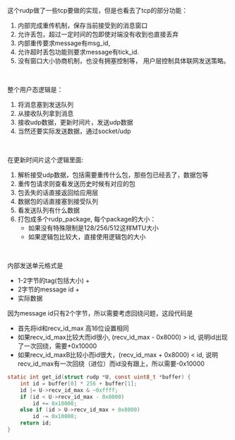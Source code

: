 这个rudp做了一些tcp要做的实现，但是也看去了tcp的部分功能：
1. 内部完成重传机制，保存当前接受到的消息窗口
2. 允许丢包，超过一定时间的包即使对端没有收到也直接丢弃
3. 内部重传要求message有msg_id,
4. 允许超时丢包功能则要求message有tick_id.
5. 没有窗口大小协商机制，也没有拥塞控制等， 用户层控制具体联网发送策略。

<br/>

整个用户态逻辑是：
1. 将消息塞到发送队列
2. 从接收队列拿到消息
3. 接收udp数据，更新时间片，发送udp数据
4. 当然还要实际发送数据，通过socket/udp


<br/>

在更新时间片这个逻辑里面:
1. 解析接受udp数据，包括需要重传什么包，那些包已经丢了，数据包等
2. 重传包请求则查看发送历史时候有对应的包
3. 包丢失的话直接返回给应用层
4. 数据包的话直接塞到接受队列
5. 看发送队列有什么数据
6. 打包成多个rudp_package, 每个package的大小：
   - 如果没有特殊限制是128/256/512这样MTU大小
   - 如果逻辑包比较大，直接使用逻辑包的大小

<br/>

内部发送单元格式是
- 1-2字节的tag(包括大小) +
- 2字节的message id +
- 实际数据

因为message id只有2个字节，所以需要考虑回绕问题，这段代码是
- 首先将id和recv_id_max 高16位设置相同
- 如果recv_id_max比较大而id很小, (recv_id_max - 0x8000) > id, 说明id出现了一次回绕，需要+0x10000
- 如果recv_id_maxB比较小而id很大，(recv_id_max + 0x8000) < id, 说明recv_id_max有一次回绕（进位）而id没有跟上，所以需要-0x10000

```c
static int get_id(struct rudp *U, const uint8_t *buffer) {
    int id = buffer[0] * 256 + buffer[1];
    id |= U->recv_id_max & ~0xffff;
    if (id < U->recv_id_max - 0x8000)
        id += 0x10000;
    else if (id > U->recv_id_max + 0x8000)
        id -= 0x10000;
    return id;
}
```
